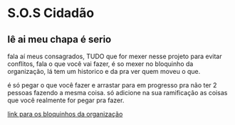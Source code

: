 # S.O.S Cidadão

## lê ai meu chapa é serio

fala aí meus consagrados, TUDO que for mexer nesse projeto para evitar conflitos, fala o que você vai fazer, é so mexer no bloquinho da organização, lá tem um historico e da pra ver quem moveu o que.

é só pegar o que você fazer e arrastar para em progresso pra não ter 2 pessoas fazendo a mesma coisa.
só adicione na sua ramificação as coisas que você realmente for pegar pra fazer.

[link para os bloquinhos da organização](https://github.com/viniciuswz/TCC/projects)
